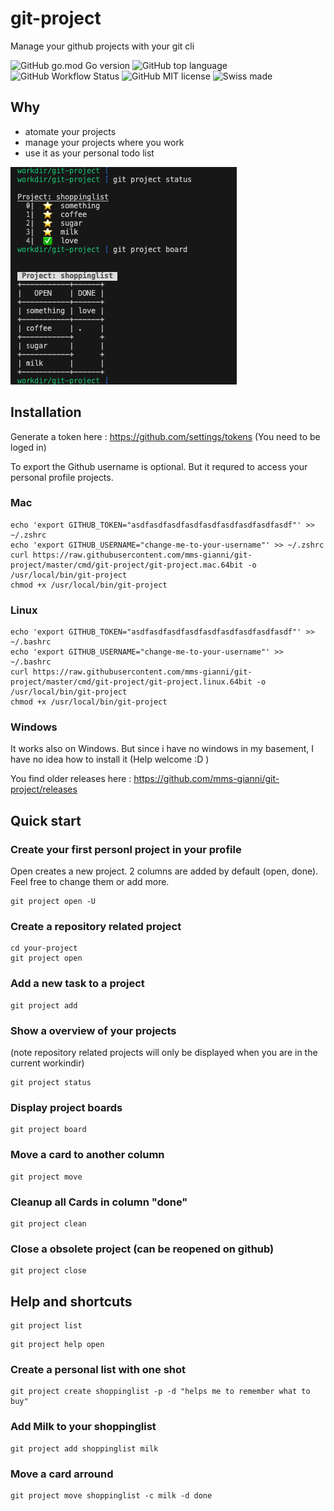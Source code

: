 # git-project
Manage your github projects with your git cli

![GitHub go.mod Go version](https://img.shields.io/github/go-mod/go-version/mms-gianni/git-project)
![GitHub top language](https://img.shields.io/github/languages/top/mms-gianni/git-project)
![GitHub Workflow Status](https://img.shields.io/github/workflow/status/mms-gianni/git-project/Upload%20Release%20Asset)
![GitHub MIT license](https://img.shields.io/github/license/mms-gianni/git-project)
![Swiss made](https://img.shields.io/badge/swiss%20made-100%25-red)
## Why
- atomate your projects
- manage your projects where you work
- use it as your personal todo list

![Screenshot](docs/img/screenshot.png?raw=true "Screenshot")

## Installation
Generate a token here : https://github.com/settings/tokens (You need to be loged in)

To export the Github username is optional. But it requred to access your personal profile projects. 
### Mac
```
echo 'export GITHUB_TOKEN="asdfasdfasdfasdfasdfasdfasdfasdfasdf"' >> ~/.zshrc
echo 'export GITHUB_USERNAME="change-me-to-your-username"' >> ~/.zshrc
curl https://raw.githubusercontent.com/mms-gianni/git-project/master/cmd/git-project/git-project.mac.64bit -o /usr/local/bin/git-project
chmod +x /usr/local/bin/git-project
```

### Linux 
```
echo 'export GITHUB_TOKEN="asdfasdfasdfasdfasdfasdfasdfasdfasdf"' >> ~/.bashrc
echo 'export GITHUB_USERNAME="change-me-to-your-username"' >> ~/.bashrc
curl https://raw.githubusercontent.com/mms-gianni/git-project/master/cmd/git-project/git-project.linux.64bit -o /usr/local/bin/git-project
chmod +x /usr/local/bin/git-project
```

### Windows
It works also on Windows. But since i have no windows in my basement, I have no idea how to install it (Help welcome :D )

You find older releases here : https://github.com/mms-gianni/git-project/releases

## Quick start

### Create your first personl project in your profile
Open creates a new project. 2 columns are added by default (open, done). Feel free to change them or add more.
```
git project open -U
```

### Create a repository related project
```
cd your-project
git project open 
```

### Add a new task to a project
```
git project add
```

### Show a overview of your projects
(note repository related projects will only be displayed when you are in the current workindir)

```
git project status
```

### Display project boards

```
git project board
```

### Move a card to another column
```
git project move
```

### Cleanup all Cards in column "done"
```
git project clean
```

### Close a obsolete project (can be reopened on github)
```
git project close
```
## Help and shortcuts
```
git project list
```

```
git project help open
```

### Create a personal list with one shot
```
git project create shoppinglist -p -d "helps me to remember what to buy"
```

### Add Milk to your shoppinglist
```
git project add shoppinglist milk
```

### Move a card arround 
```
git project move shoppinglist -c milk -d done
```